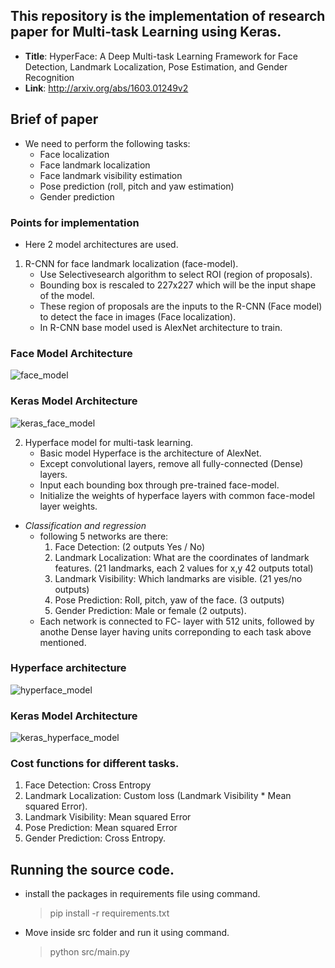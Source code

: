 ## This repository is the implementation of research paper for Multi-task Learning using Keras.
* **Title**: HyperFace: A Deep Multi-task Learning Framework for Face Detection, Landmark Localization, Pose Estimation, and Gender Recognition
* **Link**: http://arxiv.org/abs/1603.01249v2

## Brief of paper
* We need to perform the following tasks:
  * Face localization
  * Face landmark localization
  * Face landmark visibility estimation
  * Pose prediction (roll, pitch and yaw estimation)
  * Gender prediction


### Points for implementation

* Here 2 model architectures are used.
1. R-CNN for face landmark localization (face-model).
      * Use Selectivesearch algorithm to select ROI (region of proposals).
      * Bounding box is rescaled to 227x227 which will be the input shape of the model.
      * These region of proposals are the inputs to the R-CNN (Face model) to detect the face in images (Face localization).
      * In R-CNN base model used is AlexNet architecture to train.

### Face Model Architecture
   ![face_model](images/face_model.png?raw=true "face_model")

### Keras Model Architecture
   ![keras_face_model](model_graphs/face_model.png?raw=true "keras_face_model")

   2. Hyperface model for multi-task learning.
      * Basic model Hyperface is the architecture of AlexNet.
      * Except convolutional layers, remove all fully-connected (Dense) layers.
      * Input each bounding box through pre-trained face-model.
      * Initialize the weights of hyperface layers with common face-model layer weights.
  * *Classification and regression*
    * following 5 networks are there:
      1. Face Detection: (2 outputs Yes / No)
      2. Landmark Localization: What are the coordinates of landmark features. (21 landmarks, each 2 values for x,y 42 outputs total)
      3. Landmark Visibility: Which landmarks are visible. (21 yes/no outputs)
      4. Pose Prediction: Roll, pitch, yaw of the face. (3 outputs)
      5. Gender Prediction: Male or female (2 outputs).
    * Each network is connected to FC- layer with 512 units, followed by anothe Dense layer having units correponding to each task above mentioned.

### Hyperface architecture
   ![hyperface_model](images/hyperface_model.png?raw=true "hyperface_model")

### Keras Model Architecture
   ![keras_hyperface_model](model_graphs/hyperface_model.png?raw=true "keras_hyperface_model")

### Cost functions for different tasks.
  1. Face Detection: Cross Entropy
  2. Landmark Localization: Custom loss (Landmark Visibility * Mean squared Error).
  3. Landmark Visibility: Mean squared Error
  4. Pose Prediction: Mean squared Error
  5. Gender Prediction: Cross Entropy.

## Running the source code.
* install the packages in requirements file using command.
  > pip install -r requirements.txt
* Move inside src folder and run it using command.
  > python src/main.py



  
